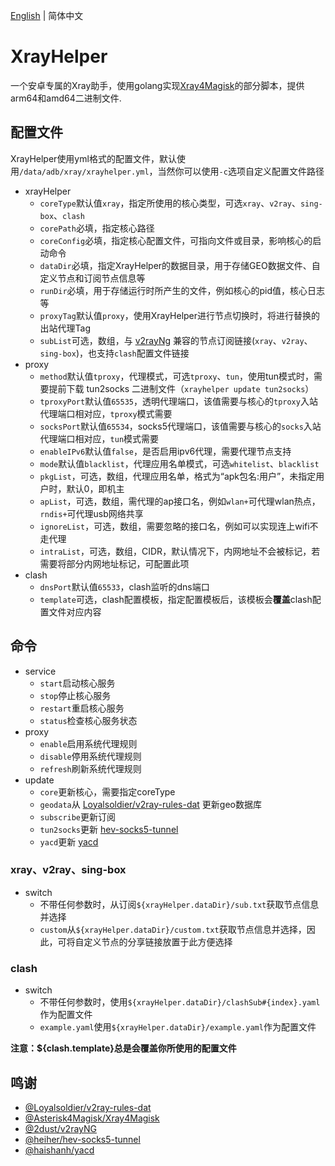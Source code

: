 [English](README.md) | 简体中文

# XrayHelper  
一个安卓专属的Xray助手，使用golang实现[Xray4Magisk](https://github.com/Asterisk4Magisk/Xray4Magisk)的部分脚本，提供arm64和amd64二进制文件.

## 配置文件  
XrayHelper使用yml格式的配置文件，默认使用`/data/adb/xray/xrayhelper.yml`，当然你可以使用`-c`选项自定义配置文件路径
- xrayHelper  
    - `coreType`默认值`xray`，指定所使用的核心类型，可选`xray`、`v2ray`、`sing-box`、`clash`
    - `corePath`必填，指定核心路径
    - `coreConfig`必填，指定核心配置文件，可指向文件或目录，影响核心的启动命令
    - `dataDir`必填，指定XrayHelper的数据目录，用于存储GEO数据文件、自定义节点和订阅节点信息等
    - `runDir`必填，用于存储运行时所产生的文件，例如核心的pid值，核心日志等
    - `proxyTag`默认值`proxy`，使用XrayHelper进行节点切换时，将进行替换的出站代理Tag
    - `subList`可选，数组，与 [v2rayNg](https://github.com/2dust/v2rayNG) 兼容的节点订阅链接(`xray`、`v2ray`、`sing-box`)，也支持`clash`配置文件链接
- proxy  
    - `method`默认值`tproxy`，代理模式，可选`tproxy`、`tun`，使用tun模式时，需要提前下载 tun2socks 二进制文件（`xrayhelper update tun2socks`）
    - `tproxyPort`默认值`65535`，透明代理端口，该值需要与核心的`tproxy`入站代理端口相对应，`tproxy`模式需要
    - `socksPort`默认值`65534`，socks5代理端口，该值需要与核心的`socks`入站代理端口相对应，`tun`模式需要
    - `enableIPv6`默认值`false`，是否启用ipv6代理，需要代理节点支持
    - `mode`默认值`blacklist`，代理应用名单模式，可选`whitelist`、`blacklist`
    - `pkgList`，可选，数组，代理应用名单，格式为“apk包名:用户”，未指定用户时，默认0，即机主
    - `apList`，可选，数组，需代理的ap接口名，例如`wlan+`可代理wlan热点，`rndis+`可代理usb网络共享
    - `ignoreList`，可选，数组，需要忽略的接口名，例如可以实现连上wifi不走代理
    - `intraList`，可选，数组，CIDR，默认情况下，内网地址不会被标记，若需要将部分内网地址标记，可配置此项
- clash
    - `dnsPort`默认值`65533`，clash监听的dns端口
    - `template`可选，clash配置模板，指定配置模板后，该模板会**覆盖**clash配置文件对应内容

## 命令
- service
    - `start`启动核心服务
    - `stop`停止核心服务
    - `restart`重启核心服务
    - `status`检查核心服务状态
- proxy
    - `enable`启用系统代理规则
    - `disable`停用系统代理规则
    - `refresh`刷新系统代理规则
- update
    - `core`更新核心，需要指定coreType
    - `geodata`从 [Loyalsoldier/v2ray-rules-dat](https://github.com/Loyalsoldier/v2ray-rules-dat) 更新geo数据库
    - `subscribe`更新订阅
    - `tun2socks`更新 [hev-socks5-tunnel](https://github.com/heiher/hev-socks5-tunnel)  
    - `yacd`更新 [yacd](https://github.com/haishanh/yacd)
### xray、v2ray、sing-box  
- switch  
    - 不带任何参数时，从订阅`${xrayHelper.dataDir}/sub.txt`获取节点信息并选择
    - `custom`从`${xrayHelper.dataDir}/custom.txt`获取节点信息并选择，因此，可将自定义节点的分享链接放置于此方便选择
### clash
- switch  
  - 不带任何参数时，使用`${xrayHelper.dataDir}/clashSub#{index}.yaml`作为配置文件
  - `example.yaml`使用`${xrayHelper.dataDir}/example.yaml`作为配置文件

**注意：${clash.template}总是会覆盖你所使用的配置文件**  

## 鸣谢
- [@Loyalsoldier/v2ray-rules-dat](https://github.com/Loyalsoldier/v2ray-rules-dat)
- [@Asterisk4Magisk/Xray4Magisk](https://github.com/Asterisk4Magisk/Xray4Magisk)
- [@2dust/v2rayNG](https://github.com/2dust/v2rayNG)
- [@heiher/hev-socks5-tunnel](https://github.com/heiher/hev-socks5-tunnel)
- [@haishanh/yacd](https://github.com/haishanh/yacd)
